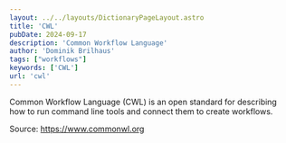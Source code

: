```yaml
---
layout: ../../layouts/DictionaryPageLayout.astro
title: 'CWL'
pubDate: 2024-09-17
description: 'Common Workflow Language'
author: 'Dominik Brilhaus'
tags: ["workflows"]
keywords: ['CWL']
url: 'cwl'
---
```


Common Workflow Language (CWL) is an open standard for describing how to run command line tools and connect them to create workflows.

Source: https://www.commonwl.org